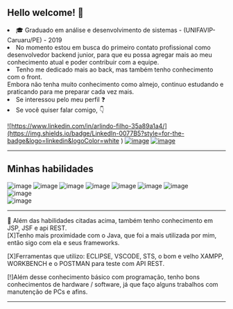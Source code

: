 ## Hello welcome!  :wave: 
<li>🎓 Graduado em análise e desenvolvimento de sistemas - (UNIFAVIP-Caruaru/PE) - 2019
<br>
<li>No momento estou em busca do primeiro contato profissional como desenvolvedor backend junior, para que eu possa agregar mais ao meu conhecimento atual e poder contribuir com a equipe.
<li>Tenho me dedicado mais ao back, mas também tenho conhecimento com o front.
 <br>
Embora não tenha muito conhecimento como almejo, continuo estudando e praticando para me preparar cada vez mais. 

<li>Se interessou pelo meu perfil ❓

<li>Se você quiser falar comigo, 👇

<a href="https://www.linkedin.com/in/arlindo-filho-35a89a1a4/"> ![https://www.linkedin.com/in/arlindo-filho-35a89a1a4/](https://img.shields.io/badge/LinkedIn-0077B5?style=for-the-badge&logo=linkedin&logoColor=white
)</a>
<a href="https://api.whatsapp.com/send?phone=5581992870704&text=Oi%2C%20eu%20venho%20do%20git.">
![image](https://img.shields.io/badge/WhatsApp-25D366?style=for-the-badge&logo=whatsapp&logoColor=white
)</a>
<a href="https://www.instagram.com/afilho_/">![image](https://img.shields.io/badge/Instagram-E4405F?style=for-the-badge&logo=instagram&logoColor=white
)</a>
<br>
<hr/>
 
## Minhas habilidades

 ![image](https://img.shields.io/badge/Java-ED8B00?style=for-the-badge&logo=java&logoColor=white
)
 ![image](https://img.shields.io/badge/C-00599C?style=for-the-badge&logo=c&logoColor=white
)
 ![image](https://img.shields.io/badge/HTML5-E34F26?style=for-the-badge&logo=html5&logoColor=white
)
 ![image](https://img.shields.io/badge/CSS3-1572B6?style=for-the-badge&logo=css3&logoColor=white
)
 ![image](https://img.shields.io/badge/Bootstrap-563D7C?style=for-the-badge&logo=bootstrap&logoColor=white
)
 ![image](https://img.shields.io/badge/MySQL-00000F?style=for-the-badge&logo=mysql&logoColor=white
)
 ![image](https://img.shields.io/badge/JavaScript-F7DF1E?style=for-the-badge&logo=javascript&logoColor=black
)<br>
![image](https://img.shields.io/badge/Spring-6DB33F?style=for-the-badge&logo=spring&logoColor=white
)<br>
![image](https://img.shields.io/badge/jQuery-0769AD?style=for-the-badge&logo=jquery&logoColor=white)

<hr>
👷 Além das habilidades citadas acima, também tenho conhecimento em JSP, JSF e api REST.
<br>
[X]Tenho mais proximidade com o Java, que foi a mais utilizada por mim, então sigo com ela e seus frameworks.

[X]Ferramentas que utilizo: ECLIPSE, VSCODE, STS, o bom e velho XAMPP, WORKBENCH e o POSTMAN para teste com API REST.

[!]Além desse conhecimento básico com programação, tenho bons conhecimentos de hardware / software, já que faço alguns trabalhos com manutenção de PCs e afins.

<hr>

